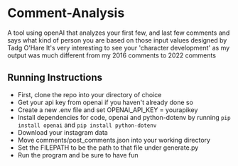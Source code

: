 # Comment-Analysis
A tool using openAI that analyzes your first few, and last few comments and says what kind of person you are based on those input values designed by Tadg O'Hare
It's very interesting to see your 'character development' as my output was much different from my 2016 comments to 2022 comments


## Running Instructions
- First, clone the repo into your directory of choice
- Get your api key from openai if you haven't already done so
- Create a new .env file and set OPENAI_API_KEY = yourapikey
- Install dependencies for code, openai and python-dotenv by running `pip install openai` and `pip install python-dotenv`
- Download your instagram data
- Move comments/post_comments.json into your working directory
- Set the FILEPATH to be the path to that file under generate.py
- Run the program and be sure to have fun
